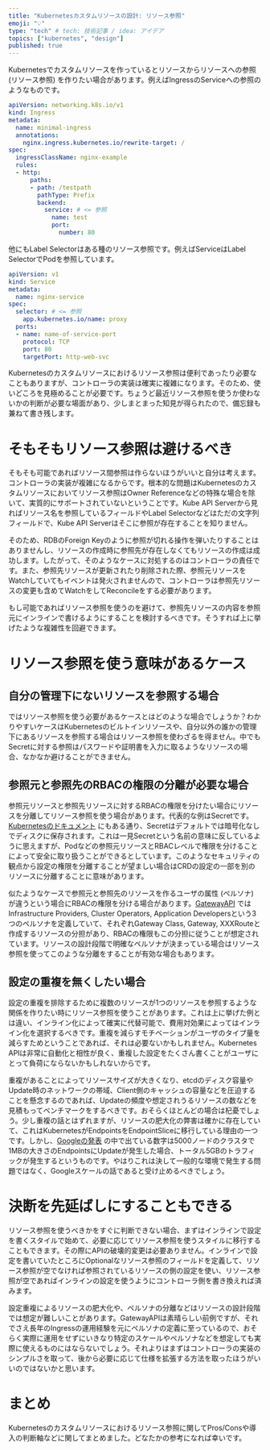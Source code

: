 ```yaml
---
title: "Kubernetesカスタムリソースの設計: リソース参照"
emoji: "💡"
type: "tech" # tech: 技術記事 / idea: アイデア
topics: ["kubernetes", "design"]
published: true
---
```


Kubernetesでカスタムリソースを作っているとリソースからリソースへの参照 (リソース参照) を作りたい場合があります。例えばIngressのServiceへの参照のようなものです。

```yaml
apiVersion: networking.k8s.io/v1
kind: Ingress
metadata:
  name: minimal-ingress
  annotations:
    nginx.ingress.kubernetes.io/rewrite-target: /
spec:
  ingressClassName: nginx-example
  rules:
  - http:
      paths:
      - path: /testpath
        pathType: Prefix
        backend:
          service: # <= 参照
            name: test
            port:
              number: 80
```

他にもLabel Selectorはある種のリソース参照です。例えばServiceはLabel SelectorでPodを参照しています。

```yaml
apiVersion: v1
kind: Service
metadata:
  name: nginx-service
spec:
  selector: # <= 参照
    app.kubernetes.io/name: proxy
  ports:
  - name: name-of-service-port
    protocol: TCP
    port: 80
    targetPort: http-web-svc
```

Kubernetesのカスタムリソースにおけるリソース参照は便利であったり必要なこともありますが、コントローラの実装は確実に複雑になります。そのため、使いどころを見極めることが必要です。ちょうど最近リソース参照を使うか使わないかの判断が必要な場面があり、少しまとまった知見が得られたので、備忘録も兼ねて書き残します。

# そもそもリソース参照は避けるべき

そもそも可能であればリソース間参照は作らないほうがいいと自分は考えます。コントローラの実装が複雑になるからです。根本的な問題はKubernetesのカスタムリソースにおいてリソース参照はOwner Referenceなどの特殊な場合を除いて、実質的にサポートされていないということです。Kube API Serverから見ればリソース名を参照しているフィールドやLabel Selectorなどはただの文字列フィールドで、Kube API Serverはそこに参照が存在することを知りません。

そのため、RDBのForeign Keyのように参照が切れる操作を弾いたりすることはありませんし、リソースの作成時に参照先が存在しなくてもリソースの作成は成功します。したがって、そのようなケースに対処するのはコントローラの責任です。また、参照先リソースが更新されたり削除された際、参照元リソースをWatchしていてもイベントは発火されませんので、コントローラは参照先リソースの変更も含めてWatchをしてReconcileをする必要があります。

もし可能であればリソース参照を使うのを避けて、参照先リソースの内容を参照元にインラインで書けるようにすることを検討するべきです。そうすれば上に挙げたような複雑性を回避できます。

# リソース参照を使う意味があるケース

## 自分の管理下にないリソースを参照する場合

ではリソース参照を使う必要があるケースとはどのような場合でしょうか？わかりやすいケースはKubernetesのビルトインリソースや、自分以外の誰かの管理下にあるリソースを参照する場合はリソース参照を使わざるを得ません。中でもSecretに対する参照はパスワードや証明書を入力に取るようなリソースの場合、なかなか避けることができません。

## 参照元と参照先のRBACの権限の分離が必要な場合

参照元リソースと参照先リソースに対するRBACの権限を分けたい場合にリソースを分離してリソース参照を使う場合があります。代表的な例はSecretです。[Kubernetesのドキュメント](https://kubernetes.io/docs/concepts/configuration/secret/) にもある通り、Secretはデフォルトでは暗号化なしでディスクに保存されます。これは一見Secretという名前の意味に反しているように思えますが、Podなどの参照元リソースとRBACレベルで権限を分けることによって安全に取り扱うことができるとしています。このようなセキュリティの観点から設定の権限を分離することが望ましい場合はCRDの設定の一部を別のリソースに分離することに意味があります。

似たようなケースで参照元と参照先のリソースを作るユーザの属性 (ペルソナ) が違うという場合にRBACの権限を分ける場合があります。[GatewayAPI](https://gateway-api.sigs.k8s.io/) ではInfrastructure Providers, Cluster Operators, Application Developersという3つのペルソナを定義していて、それぞれGateway Class, Gateway, XXXRouteと作成するリソースの分担があり、RBACの権限もこの分担に従うことが想定されています。リソースの設計段階で明確なペルソナが決まっている場合はリソース参照を使ってこのような分離をすることが有効な場合もあります。

## 設定の重複を無くしたい場合

設定の重複を排除するために複数のリソースが1つのリソースを参照するような関係を作りたい時にリソース参照を使うことがあります。これは上に挙げた例とは違い、インライン化によって確実に代替可能で、費用対効果によってはインライン化を選択するべきです。重複を減らすモチベーションがユーザのタイプ量を減らすためということであれば、それは必要ないかもしれません。Kubernetes APIは非常に自動化と相性が良く、重複した設定をたくさん書くことがユーザにとって負荷にならないかもしれないからです。

重複があることによってリソースサイズが大きくなり、etcdのディスク容量やUpdate時のネットワークの帯域、Client側のキャッシュの容量などを圧迫することを懸念するのであれば、Updateの頻度や想定されうるリソースの数などを見積もってベンチマークをするべきです。おそらくほとんどの場合は杞憂でしょう。少し重複の話とはずれますが、リソースの肥大化の弊害は確かに存在していて、これはKubernetesがEndpointsをEndpointSliceに移行している理由の一つです。しかし、[Googleの発表](https://www.youtube.com/watch?v=a6SfbeM06Qo) の中で出ている数字は5000ノードのクラスタで1MBの大きさのEndpointsにUpdateが発生した場合、トータル5GBのトラフィックが発生するというものです。やはりこれは決して一般的な環境で発生する問題ではなく、Googleスケールの話であると受け止めるべきでしょう。

# 決断を先延ばしにすることもできる

リソース参照を使うべきかをすぐに判断できない場合、まずはインラインで設定を書くスタイルで始めて、必要に応じてリソース参照を使うスタイルに移行することもできます。その際にAPIの破壊的変更は必要ありません。インラインで設定を書いていたところにOptionalなリソース参照のフィールドを定義して、リソース参照が空でなければ参照されているリソースの側の設定を使い、リソース参照が空であればインラインの設定を使うようにコントローラ側を書き換えれば済みます。

設定重複によるリソースの肥大化や、ペルソナの分離などはリソースの設計段階では想定が難しいことがあります。GatewayAPIは素晴らしい前例ですが、それでさえ長年のIngressの運用経験を元にペルソナの定義に至っているので、おそらく実際に運用をせずにいきなり特定のスケールやペルソナなどを想定しても実際に使えるものにはならないでしょう。それよりはまずはコントローラの実装のシンプルさを取って、後から必要に応じて仕様を拡張する方法を取ったほうがいいのではないかと思います。

# まとめ

Kubernetesのカスタムリソースにおけるリソース参照に関してPros/Consや導入の判断軸などに関してまとめました。どなたかの参考になれば幸いです。
